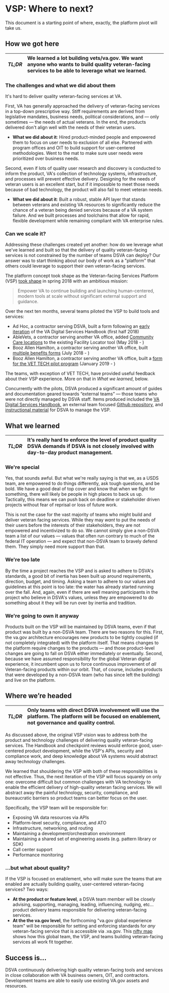 # VSP: Where to next?
This document is a starting point of where, exactly, the platform pivot will take us.

## How we got here

|*TL;DR*|We learned a lot building vets/va.gov. We want anyone who wants to build quality veteran-facing services to be able to leverage what we learned. |
|---|:---|

### The challenges and what we did about them

It's hard to deliver quality veteran-facing services at VA.

First, VA has generally approached the delivery of veteran-facing services in a top-down prescriptive way. Stiff requirements are derived from legislative mandates, business needs, political considerations, and — only sometimes — the needs of actual veterans. In the end, the products delivered don't align well with the needs of their veteran users.

 - **What we did about it**: Hired product-minded people and empowered them to focus on user needs to exclusion of all else. Partnered with program offices and OIT to build support for user-centered methodologies. Went to the mat to make sure user needs were prioritized over business needs. 

Second, even if lots of quality user research and discovery is conducted to inform the product, VA's collection of technology systems, infrastructure, and processes will prevent effective delivery. Designing for the needs of veteran users is an excellent start, but if it impossible to meet those needs because of bad technology, the product will also fail to meet veteran needs.

 - **What we did about it**: Built a robust, stable API layer that stands between veterans and existing VA resources to significantly reduce the chance of a veteran being denied services because of a VA system failure. And we built processes and toolchains that allow for rapid, flexible development while remaining compliant with VA enterprise rules.

### Can we scale it?

Addressing these challenges created yet another: how do we leverage what we've learned and built so that the delivery of quality veteran-facing services is not constrained by the number of teams DSVA can deploy? Our answer was to start thinking about our body of work as a "platform" that others could leverage to support their own veteran-facing services.

The platform concept took shape as the Veteran-facing Services Platform (VSP) [took shape](https://github.com/department-of-veterans-affairs/vets.gov-team/blob/master/Work%20Practices/Platform-Support/background/old-dsva-platform-project-readme.md#background) in spring 2018 with an ambitious mission:

> Empower VA to continue building and launching human-centered, modern tools at scale without significant external support and guidance.

Over the next ten months, several teams piloted the VSP to build tools and services:

 - Ad Hoc, a contractor serving DSVA, built a form following an [early iteration](https://github.com/department-of-veterans-affairs/va-digital-services-platform-docs) of the VA Digital Services Handbook (first half 2018)
 - AbleVets, a contractor serving another VA office, added [Community Care locations](https://github.com/department-of-veterans-affairs/vets.gov-team/tree/master/Products/Facilities_Locator/community_care) to the existing Facility Locator tool (May 2018 - )
 - Booz Allen Hamilton, a contractor serving another VA office, built [multiple benefits forms](https://github.com/department-of-veterans-affairs/vets.gov-team/blob/master/Work%20Practices/Platform-Support/research/pilot-3.md) (July 2018 - )
 - Booz Allen Hamilton, a contractor serving another VA office, built a [form for the VET TECH pilot program](https://github.com/department-of-veterans-affairs/vets.gov-team/tree/master/Products/Education%20Benefits/0994) (January 2019 - )

The teams, with exception of VET TECH, have provided useful feedback about their VSP experience. More on that in _What we learned_, below.

Concurrently with the pilots, DSVA produced a significant amount of guides and documentation geared towards “external teams” — those teams who were not directly managed by DSVA staff. Items produced included the [VA Digital Services Handbook](https://department-of-veterans-affairs.github.io/va-digital-service-handbook/), an external team focused [Github repository](https://github.com/department-of-veterans-affairs/vets-external-teams), and [instructional material](https://github.com/department-of-veterans-affairs/vets.gov-team/tree/master/Work%20Practices/Platform-Support) for DSVA to manage the VSP.

## What we learned

|*TL;DR*|It’s really hard to enforce the level of product quality DSVA demands if DSVA is not closely involved with day-to-day product management.|
|---|:---|

### We're special
Yes, that sounds awful. But what we're really saying is that we, as a USDS team, are empowered to do things differently, ask tough questions, and be bold. We have a good deal of top cover and know that when we fight for something, there will likely be people in high places to back us up. Tactically, this means we can push back on deadline or stakeholder driven projects without fear of reprisal or loss of future work.

This is not the case for the vast majority of teams who might build and deliver veteran facing services. While they may _want_ to put the needs of their users before the interests of their stakeholders, they are not empowered and incentivized to do so. We cannot simply give a non-DSVA team a list of our values — values that often run contrary to much of the federal IT operation — and expect that non-DSVA team to bravely defend them. They simply need more support than that.

 
### We're too late
By the time a project reaches the VSP and is asked to adhere to DSVA's standards, a good bit of inertia has been built up around requirements, direction, budget, and timing. Asking a team to adhere to our values and guidelines at this point is too late: the water has already started running over the fall. And, again, even if there are well meaning participants in the project who believe in DSVA's values, unless they are empowered to do something about it they will be run over by inertia and tradition.

### We're going to own it anyway

Products built on the VSP will be maintained by DSVA teams, even if that product was built by a non-DSVA team. There are two reasons for this. First, the va.gov architecture encourages new products to be tightly coupled (if not completely integrated) with the platform itself. That means changes to the platform require changes to the products — and those product-level changes are going to fall on DSVA either immediately or eventually. Second, because we have assumed responsibility for the global Veteran digital experience, it incumbent upon us to force continuous improvement of _all_ Veteran-facing products within our orbit. That, of course, includes products that were developed by a non-DSVA team (who has since left the building) and live on the platform.
  
## Where we’re headed


|*TL;DR*|Only teams with direct DSVA involvement will use the platform. The platform will be focused on enablement, not governance and quality control.|
|---|:---|

As discussed above, the original VSP vision was to address both the product and technology challenges of delivering quality veteran-facing services. The Handbook and checkpoint reviews would enforce good, user-centered product development, while the VSP's APIs, security and compliance work, and deep knowledge about VA systems would abstract away technology challenges.

We learned that shouldering the VSP with both of these responsibilities is not effective. Thus, the next iteration of the VSP will focus squarely on only one: overcome difficult but common challenges with VA technology to enable the efficient delivery of high-quality veteran facing services. We will abstract away the painful technology, security, compliance, and bureaucratic barriers so product teams can better focus on the user.

Specifically, the VSP team will be responsible for:

- Exposing VA data resources via APIs
- Platform-level security, compliance, and ATO
- Infrastructure, networking, and routing
- Maintaining a development/orchestration environment
- Maintaining a shared set of engineering assets (e.g. pattern library or SDK)
- Call center support
- Performance monitoring

### ...but what about quality?

If the VSP is focused on enablement, who will make sure the teams that are enabled are actually building quality, user-centered veteran-facing services? Two ways:

- **At the product or feature level**, a DSVA team member will be closely advising, supporting, managing, leading, influencing, nudging, etc... product delivery teams responsible for delivering veteran-facing services.
- **At the the va.gov level**, the forthcoming "va.gov global experience team" will be responsible for setting and enforcing standards for *any* veteran-facing service that is accessible via .va.gov. This [nifty map](team-layout.png) shows how this global team, the VSP, and teams building veteran-facing services all work fit together.

## Success is... 

DSVA continuously delivering high quality veteran-facing tools and services in close collaboration with VA business owners, OIT, and contractors. Development teams are able to easily use existing VA.gov assets and resources.
